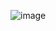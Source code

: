 ![image](https://github.com/S1095162016/EC2024/assets/162283457/814d25f5-9c4e-4111-87d4-6bf8f7213e3a)
